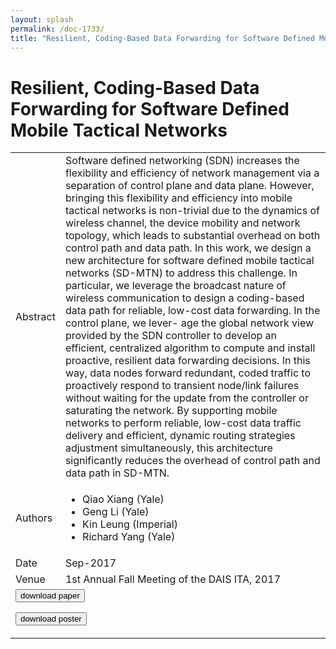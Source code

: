 ```yaml
---
layout: splash
permalink: /doc-1733/
title: "Resilient, Coding-Based Data Forwarding for Software Defined Mobile Tactical Networks"
---
```


# Resilient, Coding-Based Data Forwarding for Software Defined Mobile Tactical Networks

<table>
    <tbody>
    <tr>
        <td>Abstract</td>
        <td>Software defined networking (SDN) increases the flexibility and efficiency of network management via a separation of control plane and data plane. However, bringing this flexibility and efficiency into mobile tactical networks is non-trivial due to the dynamics of wireless channel, the device mobility and network topology, which leads to substantial overhead on both control path and data path. In this work, we design a new architecture for software defined mobile tactical networks (SD-MTN) to address this challenge. In particular, we leverage the broadcast nature of wireless communication to design a coding-based data path for reliable, low-cost data forwarding. In the control plane, we lever- age the global network view provided by the SDN controller to develop an efficient, centralized algorithm to compute and install proactive, resilient data forwarding decisions. In this way, data nodes forward redundant, coded traffic to proactively respond to transient node/link failures without waiting for the update from the controller or saturating the network. By supporting mobile networks to perform reliable, low-cost data traffic delivery and efficient, dynamic routing strategies adjustment simultaneously, this architecture significantly reduces the overhead of control path and data path in SD-MTN.</td>
    </tr>
    <tr>
        <td>Authors</td>
        <td>
            <ul>
                <li>Qiao Xiang (Yale)</li>
                <li>Geng Li (Yale)</li>
                <li>Kin Leung (Imperial)</li>
                <li>Richard Yang (Yale)</li>
            </ul>
        </td>
    </tr>
    <tr>
        <td>Date</td>
        <td>Sep-2017</td>
    </tr>
    <tr>
        <td>Venue</td>
        <td>1st Annual Fall Meeting of the DAIS ITA, 2017</td>
    </tr>
        <tr>
            <td colspan="2">
                <form method="get" action="https://dais-ita.org/sites/default/files/S_019-paper.pdf">
                    <button type="submit">download paper</button>
                </form>
                <form method="get" action="https://dais-ita.org/sites/default/files/S_019-poster.pdf">
                    <button type="submit">download poster</button>
                </form>
            </td>
        </tr>
    </tbody>
</table>
